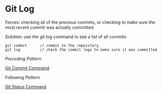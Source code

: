 # Git Log

*Forces*: checking all of the previous commits, or checking to make sure the most recent commit was actually committed 

*Solution*: use the git log command to see a list of all commits

```
git commit      // commit to the repository
git log         // check the commit logs to make sure it was committed
```

*Preceding Pattern*

[Git Commit Command](/GitCommitCommand.md)

*Following Pattern*

[Git Status Command](/GitStatusCommand.md)
